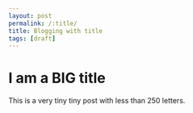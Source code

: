 ```yaml
---
layout: post
permalink: /:title/
title: Blogging with title
tags: [draft]
---
```


# I am a BIG title

This is a very tiny tiny post with less than 250 letters.